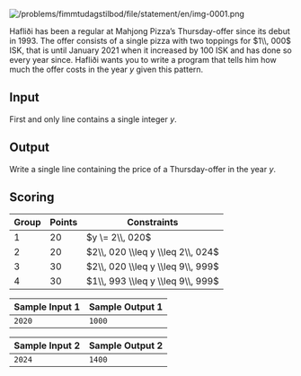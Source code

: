 

![/problems/fimmtudagstilbod/file/statement/en/img-0001.png](/problems/fimmtudagstilbod/file/statement/en/img-0001.png)


Hafliði has been a regular at Mahjong Pizza’s Thursday\-offer
 since its debut in 1993\. The offer consists of a single pizza
 with two toppings for $1\\,
 000$ ISK, that is until January 2021 when it increased
 by $100$ ISK and has done
 so every year since. Hafliði wants you to write a program that
 tells him how much the offer costs in the year $y$ given this pattern.


Input
-----


First and only line contains a single integer $y$.


Output
------


Write a single line containing the price of a Thursday\-offer
 in the year $y$.


Scoring
-------




| Group | Points | Constraints |
| --- | --- | --- |
| 1 | 20 | $y \= 2\\, 020$ |
| 2 | 20 | $2\\, 020 \\leq y \\leq 2\\,  024$ |
| 3 | 30 | $2\\, 020 \\leq y \\leq 9\\,  999$ |
| 4 | 30 | $1\\, 993 \\leq y \\leq 9\\,  999$ |




| Sample Input 1 | Sample Output 1 |
| --- | --- |
| ``` 2020  ``` | ``` 1000  ``` |




| Sample Input 2 | Sample Output 2 |
| --- | --- |
| ``` 2024  ``` | ``` 1400  ``` |


